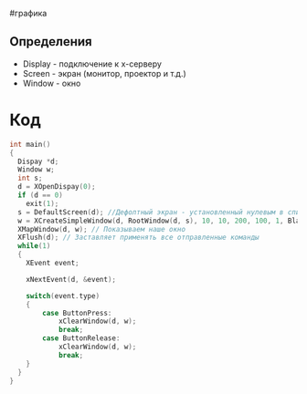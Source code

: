 #графика
## Определения
- Display - подключение к x-серверу
- Screen - экран (монитор, проектор и т.д.)
- Window - окно
# Код
```cpp
int main()
{
  Dispay *d;
  Window w;
  int s;
  d = XOpenDispay(0);
  if (d == 0)
    exit(1);
  s = DefaultScreen(d); //Дефолтный экран - установленный нулевым в списке xScreen (обычно это монитор, то есть, первый подключённый разъём)
  w = XCreateSimpleWindow(d, RootWindow(d, s), 10, 10, 200, 100, 1, BlackPixel(d, s), WhitePixel(d, s)); // Задаем цвет нашей ОС
  XMapWindow(d, w); // Показываем наше окно
  XFlush(d); // Заставляет применять все отправленные команды
  while(1)
  {
    XEvent event;

	xNextEvent(d, &event);

	switch(event.type)
	{
		case ButtonPress:
			xClearWindow(d, w);
			break;
		case ButtonRelease:
			xClearWindow(d, w);
			break;
	}
  }
}
```